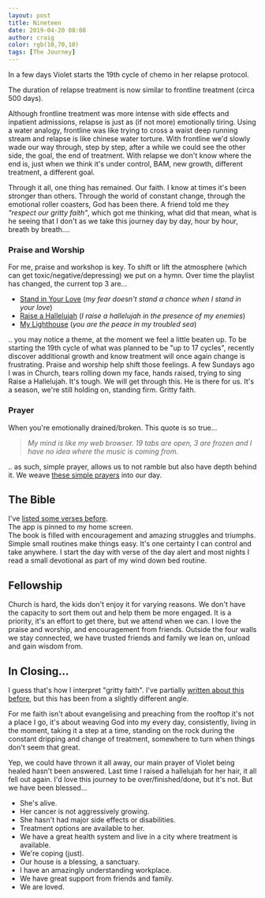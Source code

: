 ```yaml
---
layout: post
title: Nineteen
date: 2019-04-20 08:08
author: craig
color: rgb(10,70,10)
tags: [The Journey]
---
```

<!-- wp:paragraph -->
<p>In a few days Violet starts the 19th cycle of chemo in her relapse protocol.</p>
<!-- /wp:paragraph -->

<!-- wp:paragraph -->
<p>The duration of relapse treatment is now similar to frontline treatment (circa 500 days).</p>
<!-- /wp:paragraph -->

<!-- wp:paragraph -->
<p>Although frontline treatment was more intense with side effects and inpatient admissions, relapse is just as (if not more) emotionally tiring. Using a water analogy, frontline was like trying to cross a waist deep running stream and relapse is like chinese water torture. With frontline we'd slowly wade our way through, step by step, after a while we could see the other side, the goal, the end of treatment. With relapse we don't know where the end is, just when we think it's under control, BAM, new growth, different treatment, a different goal.</p>
<!-- /wp:paragraph -->

<!-- wp:paragraph -->
<p>Through it all, one thing has remained. Our faith. I know at times it's been stronger than others. Through the world of constant change, through the emotional roller coasters, God has been there. A friend told me they <em>"respect our gritty faith"</em>, which got me thinking, what did that mean, what is he seeing that I don't as we take this journey day by day, hour by hour, breath by breath....</p>
<!-- /wp:paragraph -->

<!-- wp:heading {"level":3} -->
<h3><strong>Praise and Worship</strong></h3>
<!-- /wp:heading -->

<!-- wp:paragraph -->
<p>For me, praise and workshop is key. To shift or lift the atmosphere (which can get toxic/negative/depressing) we put on a hymn. Over time the playlist has changed, the current top 3 are...</p>
<!-- /wp:paragraph -->

<!-- wp:list -->
<ul><li><a href="https://www.youtube.com/watch?v=MHLEZzyAZrI">Stand in Your Love</a> (<em>my fear doesn't stand a chance when I stand in your love</em>)</li><li><a href="https://www.youtube.com/watch?v=G2XtRuPfaAU">Raise a Hallelujah</a> (<em>I raise a hallelujah in the presence of my enemies</em>)</li><li><a href="https://www.youtube.com/watch?v=dSn9HW5P-sA">My Lighthouse</a> (<em>you are the peace in my troubled sea</em>)</li></ul>
<!-- /wp:list -->

<!-- wp:paragraph -->
<p>.. you may notice a theme, at the moment we feel a little beaten up. To be starting the 19th cycle of what was planned to be "up to 17 cycles", recently discover additional growth and know treatment will once again change is frustrating. Praise and worship help shift those feelings. A few Sundays ago I was in Church, tears rolling down my face, hands raised, trying to sing Raise a Hallelujah. It's tough. We will get through this. He is there for us. It's a season, we're still holding on, standing firm. Gritty faith.</p>
<!-- /wp:paragraph -->

<!-- wp:heading {"level":3} -->
<h3><strong>Prayer</strong></h3>
<!-- /wp:heading -->

<!-- wp:paragraph -->
<p>When you're emotionally drained/broken. This quote is so true...</p>
<!-- /wp:paragraph -->

<!-- wp:quote -->
<blockquote class="wp-block-quote"><p><em>My mind is like my web browser. 19 tabs are open, 3 are frozen and I have no idea where the music is coming from. </em></p></blockquote>
<!-- /wp:quote -->

<!-- wp:paragraph -->
<p>.. as such, simple prayer, allows us to not ramble but also have depth behind it. We weave <a href="/2019/01/02/simple-prayer">these simple prayers</a> into our day.</p>
<!-- /wp:paragraph -->


## The Bible

<p>I've <a href="/2017/04/17/verses-to-get-you-through">listed some verses before</a>.<br>The app is pinned to my home screen.<br>The book is filled with encouragement and amazing struggles and triumphs.<br>Simple small routines make things easy. It's one certainty I can control and take anywhere. I start the day with verse of the day alert and most nights I read a small devotional as part of my wind down bed routine.</p>

## Fellowship

<p>Church is hard, the kids don't enjoy it for varying reasons. We don't have the capacity to sort them out and help them be more engaged. It is a priority, it's an effort to get there, but we attend when we can. I love the praise and worship, and encouragement from friends. Outside the four walls we stay connected, we have trusted friends and family we lean on, unload and gain wisdom from.</p>

## In Closing...

<p>I guess that's how I interpret "gritty faith". I've partially <a href="/2017/08/14/god-how-do-you-do-it-part-1">written about this before</a>, but this has been from a slightly different angle.</p>


<!-- wp:paragraph -->
<p>For me faith isn't about evangelising and preaching from the rooftop it's not a place I go, it's about weaving God into my every day, consistently, living in the moment, taking it a step at a time, standing on the rock during the constant dripping and change of treatment, somewhere to turn when things don't seem that great.</p>
<!-- /wp:paragraph -->

<!-- wp:paragraph -->
<p>Yep, we could have thrown it all away, our main prayer of Violet being healed hasn't been answered. Last time I raised a hallelujah for her hair, it all fell out again. I'd love this journey to be over/finished/done, but it's not. But we have been blessed...</p>
<!-- /wp:paragraph -->

<!-- wp:list -->
<ul><li>She's alive.</li><li>Her cancer is not aggressively growing.</li><li>She hasn't had major side effects or disabilities.</li><li>Treatment options are available to her.</li><li>We have a great health system and live in a city where treatment is available.</li><li>We're coping (just).</li><li>Our house is a blessing, a sanctuary.</li><li>I have an amazingly understanding workplace.</li><li>We have great support from friends and family.</li><li>We are loved.</li></ul>
<!-- /wp:list -->
